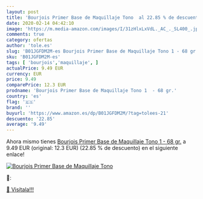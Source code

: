 ```yaml
---
layout: post
title: 'Bourjois Primer Base de Maquillaje Tono  al 22.85 % de descuento'
date: 2020-02-14 04:42:10
image: 'https://m.media-amazon.com/images/I/31zHlxLxVdL._AC_._SL400_.jpg'
comments: true
category: ofertas
author: 'tole.es'
slug: 'B01JGFDM2M-es Bourjois Primer Base de Maquillaje Tono 1 - 68 gr.'
sku: 'B01JGFDM2M-es'
tags: [ 'bourjois','maquillaje', ]
actualPrice: 9.49 EUR
currency: EUR
price: 9.49
comparePrice: 12.3 EUR
prodname: 'Bourjois Primer Base de Maquillaje Tono 1  - 68 gr.'
country: 'es'
flag: '🇪🇸'
brand: ''
buyurl: 'https://www.amazon.es/dp/B01JGFDM2M/?tag=tolees-21'
descuento: '22.85'
average: '9.49'
---
```


Ahora mismo tienes [Bourjois Primer Base de Maquillaje Tono 1  - 68 gr.](https://www.amazon.es/dp/B01JGFDM2M/?tag=tolees-21) a 9.49 EUR (original: 12.3 EUR) (22.85 %  de descuento) en el siguiente enlace!

[![Bourjois Primer Base de Maquillaje Tono ](https://m.media-amazon.com/images/I/31zHlxLxVdL._AC_._SL400_.jpg)](https://www.amazon.es/dp/B01JGFDM2M/?tag=tolees-21)

🔎:


[🛒 Visítala!!!](https://www.amazon.es/dp/B01JGFDM2M/?tag=tolees-21)
